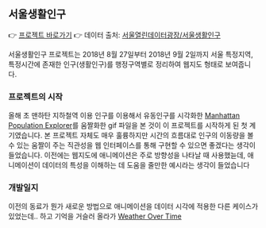 ## 서울생활인구

👉 [프로젝트 바로가기](https://hanbyul-here.github.io/seoul-population-by-time/)
👉 데이터 출처: [서울열린데이터광장/서울생활인구](http://data.seoul.go.kr/dataVisual/seoul/seoulLivingPopulation.do) 

서울생활인구 프로젝트는 2018년 8월 27일부터 2018년 9월 2일까지 서울 특정지역, 특정시간에 존재한 인구(생활인구)를 행정구역별로 정리하여 웹지도 형태로 보여줍니다.

### 프로젝트의 시작

올해 초 맨하탄 지하철역 이용 인구를 이용해서 유동인구를 시각화한 [Manhattan Population Explorer](http://manpopex.us/)를 움짤화한 gif 파일을 본 것이 이 프로젝트를 시작하게 된 첫 계기였습니다. 본 프로젝트 자체도 매우 훌륭하지만 시간의 흐름대로 인구의 이동량을 볼 수 있는 움짤이 주는 직관성을 웹 인터페이스를 통해 구현할 수 있으면 좋겠다는 생각이 들었습니다. 이전에는 웹지도에 애니메이션은 주로 방향성을 나타날 때 사용했늗데, 애니메이션이 데이터의 특성을 이해하는 데 도움을 줄만한 예시라는 생각이 들었습니다 

### 개발일지

이전의 동료가 뭔가 새로운 방법으로 애니메이션을 데이터 시각에 적용한 다른 케이스가 있었는데.. 하고 기억을 거슬러 올라가 [Weather Over Time](https://github.com/tangrams/WeatherOverTime/)


### 
